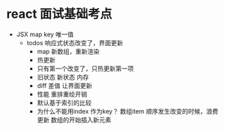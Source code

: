 # react 面试基础考点

- JSX map  key 唯一值
    - todos 响应式状态改变了，界面更新
        - map 新数组，重新渲染
        - 热更新
        - 只有第一个改变了，只热更新第一项
        - 旧状态  新状态 内存
        - diff 差值  让界面更新
        - 性能
            重排重绘开销
        - 默认基于索引的比较
        - 为什么不能用index 作为key？
            数组item 顺序发生改变的时候，浪费更新
            数组的开始插入新元素